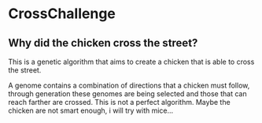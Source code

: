 <h1> CrossChallenge</h1>
<h2>Why did the chicken cross the street?</h2>

<enfase>This is a genetic algorithm that aims to create a chicken that is able to cross the street.</enfase>
<p>A genome contains a combination of directions that a chicken must follow, through generation these genomes are being selected and those that can reach farther are crossed. This is not a perfect algorithm. Maybe the chicken are not smart enough, i will try with mice...</p>


